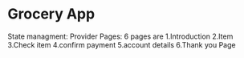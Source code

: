 # Grocery App
State managment: Provider
Pages: 6
pages are 1.Introduction 2.Item 3.Check item 4.confirm payment 5.account details 6.Thank you Page
